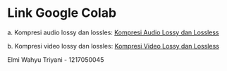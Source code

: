 # Link Google Colab

a. Kompresi audio lossy dan lossles: [Kompresi Audio Lossy dan Lossless](https://colab.research.google.com/drive/1z9rUoiFby59toO9hIL-EDVXAf8aeMdum?usp=sharing)

b. Kompresi video lossy dan lossles: [Kompresi Video Lossy dan Lossless](https://colab.research.google.com/drive/1-HE9kdfbuMtHKxeN6aUYVGHRkbSc1Kwc?usp=sharing)

Elmi Wahyu Triyani - 1217050045
